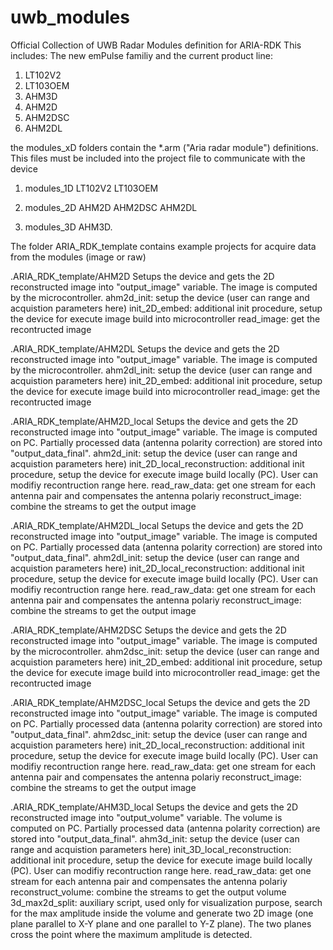 # uwb_modules
Official Collection of UWB Radar Modules definition for ARIA-RDK
This includes:
The new emPulse familiy and the current product line:

1. LT102V2
2. LT103OEM
3. AHM3D
4. AHM2D
5. AHM2DSC
6. AHM2DL

the modules_xD folders contain the *.arm ("Aria radar module") definitions. This files must be included into the project file to communicate with the device

1. modules_1D
	LT102V2
	LT103OEM

2. modules_2D
	AHM2D
	AHM2DSC
	AHM2DL
3. modules_3D
	AHM3D.
	
The folder ARIA_RDK_template contains example projects for acquire data from the modules (image or raw)

.ARIA_RDK_template/AHM2D
Setups the device and gets the 2D reconstructed image into "output_image" variable. The image is computed by the microcontroller.
	ahm2d_init: setup the device (user can range and acquistion parameters here)
	init_2D_embed: additional init procedure, setup the device for execute image build into microcontroller
	read_image: get the recontructed image 
	
.ARIA_RDK_template/AHM2DL
Setups the device and gets the 2D reconstructed image into "output_image" variable. The image is computed by the microcontroller.
	ahm2dl_init: setup the device (user can range and acquistion parameters here)
	init_2D_embed: additional init procedure, setup the device for execute image build into microcontroller
	read_image: get the recontructed image 
	
.ARIA_RDK_template/AHM2D_local
Setups the device and gets the 2D reconstructed image into "output_image" variable. The image is computed on PC.
Partially processed data (antenna polarity correction) are stored into "output_data_final". 
	ahm2d_init: setup the device (user can range and acquistion parameters here)
	init_2D_local_reconstruction: additional init procedure, setup the device for execute image build locally (PC). User can modifiy recontruction range here.
	read_raw_data: get one stream for each antenna pair and compensates the antenna polariy
	reconstruct_image: combine the streams to get the output image	

.ARIA_RDK_template/AHM2DL_local
Setups the device and gets the 2D reconstructed image into "output_image" variable. The image is computed on PC.
Partially processed data (antenna polarity correction) are stored into "output_data_final". 
	ahm2dl_init: setup the device (user can range and acquistion parameters here)
	init_2D_local_reconstruction: additional init procedure, setup the device for execute image build locally (PC). User can modifiy recontruction range here.
	read_raw_data: get one stream for each antenna pair and compensates the antenna polariy
	reconstruct_image: combine the streams to get the output image

.ARIA_RDK_template/AHM2DSC
Setups the device and gets the 2D reconstructed image into "output_image" variable. The image is computed by the microcontroller.
	ahm2dsc_init: setup the device (user can range and acquistion parameters here)
	init_2D_embed: additional init procedure, setup the device for execute image build into microcontroller
	read_image: get the recontructed image 

.ARIA_RDK_template/AHM2DSC_local
Setups the device and gets the 2D reconstructed image into "output_image" variable. The image is computed on PC.
Partially processed data (antenna polarity correction) are stored into "output_data_final". 
	ahm2dsc_init: setup the device (user can range and acquistion parameters here)
	init_2D_local_reconstruction: additional init procedure, setup the device for execute image build locally (PC). User can modifiy recontruction range here.
	read_raw_data: get one stream for each antenna pair and compensates the antenna polariy
	reconstruct_image: combine the streams to get the output image

.ARIA_RDK_template/AHM3D_local
Setups the device and gets the 2D reconstructed image into "output_volume" variable. The volume is computed on PC.
Partially processed data (antenna polarity correction) are stored into "output_data_final". 
	ahm3d_init: setup the device (user can range and acquistion parameters here)
	init_3D_local_reconstruction: additional init procedure, setup the device for execute image build locally (PC). User can modifiy recontruction range here.
	read_raw_data: get one stream for each antenna pair and compensates the antenna polariy
	reconstruct_volume: combine the streams to get the output volume
	3d_max2d_split: auxiliary script, used only for visualization purpose, search for the max amplitude inside the volume and generate two 2D image (one plane parallel to X-Y plane and one parallel to Y-Z plane). The two planes cross the point where the maximum amplitude is detected.


   
